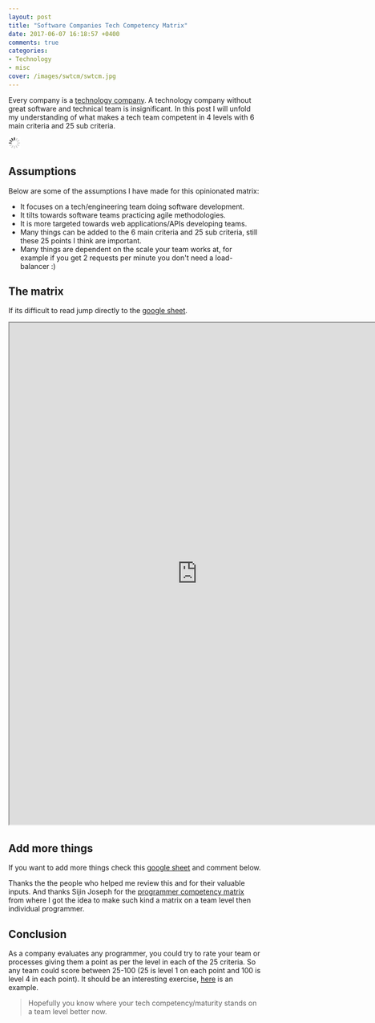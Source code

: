 ```yaml
---
layout: post
title: "Software Companies Tech Competency Matrix"
date: 2017-06-07 16:18:57 +0400
comments: true
categories:
- Technology
- misc
cover: /images/swtcm/swtcm.jpg
---
```


Every company is a [technology company](https://www.forbes.com/sites/forbestechcouncil/2017/01/23/why-every-company-is-a-technology-company/#62d4503657ae). A technology company without great software and technical team is insignificant. In this post I will unfold my understanding of what makes a tech team competent in 4 levels with 6 main criteria and 25 sub criteria.

<img class="center" src="/images/generic/loading.gif" data-echo="/images/swtcm/swtcm.jpg" title="Software Companies Tech Competency Matrix" alt="Software Companies Tech Competency Matrix">

<!-- more -->

## Assumptions

Below are some of the assumptions I have made for this opinionated matrix:

* It focuses on a tech/engineering team doing software development.
* It tilts towards software teams practicing agile methodologies.
* It is more targeted towards web applications/APIs developing teams.
* Many things can be added to the 6 main criteria and 25 sub criteria, still these 25 points I think are important.
* Many things are dependent on the scale your team works at, for example if you get 2 requests per minute you don't need a load-balancer :)



## The matrix

If its difficult to read jump directly to the [google sheet](https://docs.google.com/spreadsheets/d/1uDx5RG8k7Oxl6REGPgZIG-qqCNfn3E8WwczPPyoWvSA/edit?usp=sharing).

<iframe src="https://docs.google.com/spreadsheets/d/1uDx5RG8k7Oxl6REGPgZIG-qqCNfn3E8WwczPPyoWvSA/pubhtml?gid=0&amp;single=true&amp;widget=false&amp;headers=false" width="750px" height="1000px"></iframe>

## Add more things

If you want to add more things check this [google sheet](https://docs.google.com/spreadsheets/d/1uDx5RG8k7Oxl6REGPgZIG-qqCNfn3E8WwczPPyoWvSA/edit?usp=sharing) and comment below.

Thanks the the people who helped me review this and for their valuable inputs. And thanks Sijin Joseph for the [programmer competency matrix](http://sijinjoseph.com/programmer-competency-matrix/) from where I got the idea to
make such kind a matrix on a team level then individual programmer.

## Conclusion

As a company evaluates any programmer, you could try to rate your team or processes giving them a point as per the level in each of the 25 criteria.
So any team could score between 25-100 (25 is level 1 on each point and 100 is level 4 in each point). It should be an interesting exercise, [here](https://docs.google.com/spreadsheets/d/1nenLo3uV3xN0PBt-heg0HLogLgHKw32QFeF4wj6Hdqs/edit?usp=sharing) is an example.

> Hopefully you know where your tech competency/maturity stands on a team level better now.
